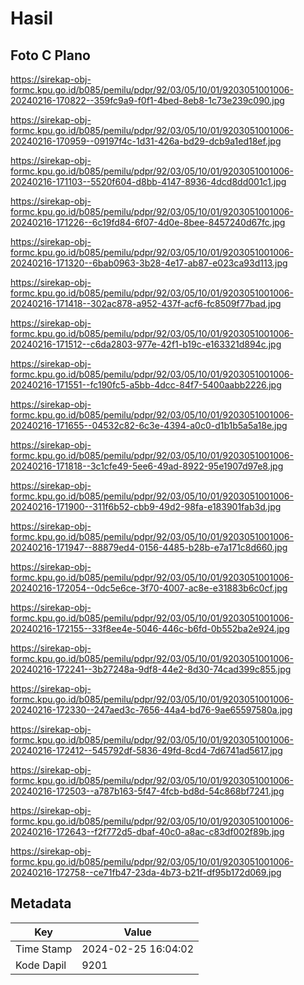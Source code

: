 # Hasil

## Foto C Plano

https://sirekap-obj-formc.kpu.go.id/b085/pemilu/pdpr/92/03/05/10/01/9203051001006-20240216-170822--359fc9a9-f0f1-4bed-8eb8-1c73e239c090.jpg

https://sirekap-obj-formc.kpu.go.id/b085/pemilu/pdpr/92/03/05/10/01/9203051001006-20240216-170959--09197f4c-1d31-426a-bd29-dcb9a1ed18ef.jpg

https://sirekap-obj-formc.kpu.go.id/b085/pemilu/pdpr/92/03/05/10/01/9203051001006-20240216-171103--5520f604-d8bb-4147-8936-4dcd8dd001c1.jpg

https://sirekap-obj-formc.kpu.go.id/b085/pemilu/pdpr/92/03/05/10/01/9203051001006-20240216-171226--6c19fd84-6f07-4d0e-8bee-8457240d67fc.jpg

https://sirekap-obj-formc.kpu.go.id/b085/pemilu/pdpr/92/03/05/10/01/9203051001006-20240216-171320--6bab0963-3b28-4e17-ab87-e023ca93d113.jpg

https://sirekap-obj-formc.kpu.go.id/b085/pemilu/pdpr/92/03/05/10/01/9203051001006-20240216-171418--302ac878-a952-437f-acf6-fc8509f77bad.jpg

https://sirekap-obj-formc.kpu.go.id/b085/pemilu/pdpr/92/03/05/10/01/9203051001006-20240216-171512--c6da2803-977e-42f1-b19c-e163321d894c.jpg

https://sirekap-obj-formc.kpu.go.id/b085/pemilu/pdpr/92/03/05/10/01/9203051001006-20240216-171551--fc190fc5-a5bb-4dcc-84f7-5400aabb2226.jpg

https://sirekap-obj-formc.kpu.go.id/b085/pemilu/pdpr/92/03/05/10/01/9203051001006-20240216-171655--04532c82-6c3e-4394-a0c0-d1b1b5a5a18e.jpg

https://sirekap-obj-formc.kpu.go.id/b085/pemilu/pdpr/92/03/05/10/01/9203051001006-20240216-171818--3c1cfe49-5ee6-49ad-8922-95e1907d97e8.jpg

https://sirekap-obj-formc.kpu.go.id/b085/pemilu/pdpr/92/03/05/10/01/9203051001006-20240216-171900--311f6b52-cbb9-49d2-98fa-e183901fab3d.jpg

https://sirekap-obj-formc.kpu.go.id/b085/pemilu/pdpr/92/03/05/10/01/9203051001006-20240216-171947--88879ed4-0156-4485-b28b-e7a171c8d660.jpg

https://sirekap-obj-formc.kpu.go.id/b085/pemilu/pdpr/92/03/05/10/01/9203051001006-20240216-172054--0dc5e6ce-3f70-4007-ac8e-e31883b6c0cf.jpg

https://sirekap-obj-formc.kpu.go.id/b085/pemilu/pdpr/92/03/05/10/01/9203051001006-20240216-172155--33f8ee4e-5046-446c-b6fd-0b552ba2e924.jpg

https://sirekap-obj-formc.kpu.go.id/b085/pemilu/pdpr/92/03/05/10/01/9203051001006-20240216-172241--3b27248a-9df8-44e2-8d30-74cad399c855.jpg

https://sirekap-obj-formc.kpu.go.id/b085/pemilu/pdpr/92/03/05/10/01/9203051001006-20240216-172330--247aed3c-7656-44a4-bd76-9ae65597580a.jpg

https://sirekap-obj-formc.kpu.go.id/b085/pemilu/pdpr/92/03/05/10/01/9203051001006-20240216-172412--545792df-5836-49fd-8cd4-7d6741ad5617.jpg

https://sirekap-obj-formc.kpu.go.id/b085/pemilu/pdpr/92/03/05/10/01/9203051001006-20240216-172503--a787b163-5f47-4fcb-bd8d-54c868bf7241.jpg

https://sirekap-obj-formc.kpu.go.id/b085/pemilu/pdpr/92/03/05/10/01/9203051001006-20240216-172643--f2f772d5-dbaf-40c0-a8ac-c83df002f89b.jpg

https://sirekap-obj-formc.kpu.go.id/b085/pemilu/pdpr/92/03/05/10/01/9203051001006-20240216-172758--ce71fb47-23da-4b73-b21f-df95b172d069.jpg


## Metadata

| Key        | Value               |
| ---------- | ------------------- |
| Time Stamp | 2024-02-25 16:04:02 |
| Kode Dapil | 9201                |



